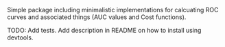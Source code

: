 Simple package including minimalistic implementations for calcuating ROC curves
and associated things (AUC values and Cost functions).

TODO: 
Add tests.
Add description in README on how to install using devtools.